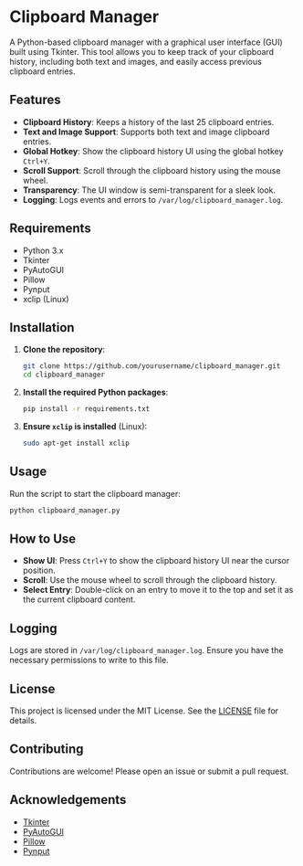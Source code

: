# Clipboard Manager

A Python-based clipboard manager with a graphical user interface (GUI) built using Tkinter. This tool allows you to keep track of your clipboard history, including both text and images, and easily access previous clipboard entries.

## Features

- **Clipboard History**: Keeps a history of the last 25 clipboard entries.
- **Text and Image Support**: Supports both text and image clipboard entries.
- **Global Hotkey**: Show the clipboard history UI using the global hotkey `Ctrl+Y`.
- **Scroll Support**: Scroll through the clipboard history using the mouse wheel.
- **Transparency**: The UI window is semi-transparent for a sleek look.
- **Logging**: Logs events and errors to `/var/log/clipboard_manager.log`.

## Requirements

- Python 3.x
- Tkinter
- PyAutoGUI
- Pillow
- Pynput
- xclip (Linux)

## Installation

1. **Clone the repository**:
    ```sh
    git clone https://github.com/yourusername/clipboard_manager.git
    cd clipboard_manager
    ```

2. **Install the required Python packages**:
    ```sh
    pip install -r requirements.txt
    ```

3. **Ensure `xclip` is installed** (Linux):
    ```sh
    sudo apt-get install xclip
    ```

## Usage

Run the script to start the clipboard manager:
```sh
python clipboard_manager.py
```

## How to Use

- **Show UI**: Press `Ctrl+Y` to show the clipboard history UI near the cursor position.
- **Scroll**: Use the mouse wheel to scroll through the clipboard history.
- **Select Entry**: Double-click on an entry to move it to the top and set it as the current clipboard content.

## Logging

Logs are stored in `/var/log/clipboard_manager.log`. Ensure you have the necessary permissions to write to this file.

## License

This project is licensed under the MIT License. See the [LICENSE](LICENSE) file for details.

## Contributing

Contributions are welcome! Please open an issue or submit a pull request.

## Acknowledgements

- [Tkinter](https://docs.python.org/3/library/tkinter.html)
- [PyAutoGUI](https://pyautogui.readthedocs.io/)
- [Pillow](https://python-pillow.org/)
- [Pynput](https://pynput.readthedocs.io/)
